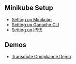 ## Minikube Setup

- [Setting up Minikube](./minikube-setup/README.md)
- [Setting up Ganache CLI](./minikube-setup/ganache-cli/README.md)
- [Setting up IPFS](./minikube-setup/ipfs/README.md)

## Demos

- [Transmute Compliance Demo](../packages/transmute-compliance-demo)

